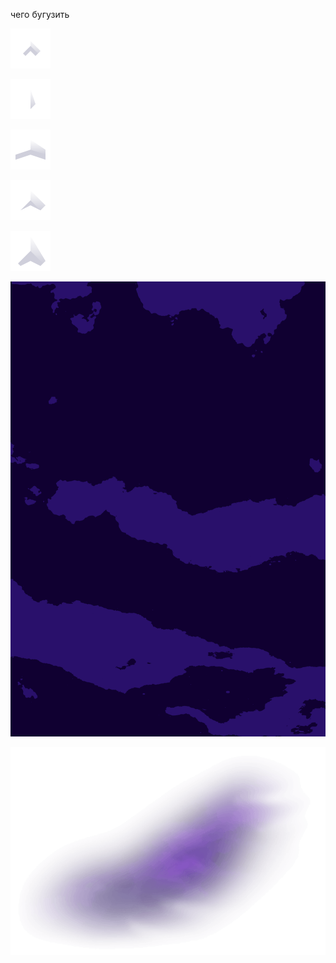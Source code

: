 

чего бугузить

![ship_a](./resources/spaceships/ship_A.png)

![ship_b](./resources/spaceships/ship_B.png)

![ship_c](./resources/spaceships/ship_C.png)

![ship_d](./resources/spaceships/ship_D.png)

![ship_e](./resources/spaceships/ship_E.png)

![background-inf](./in/f/Back-1b.png)

<a href="https://github.com/tynrare/spacedays/blob/main/in">
<img src="https://github.com/tynrare/spacedays/blob/main/in/nebulas/nebula01_512.png">
</a>
